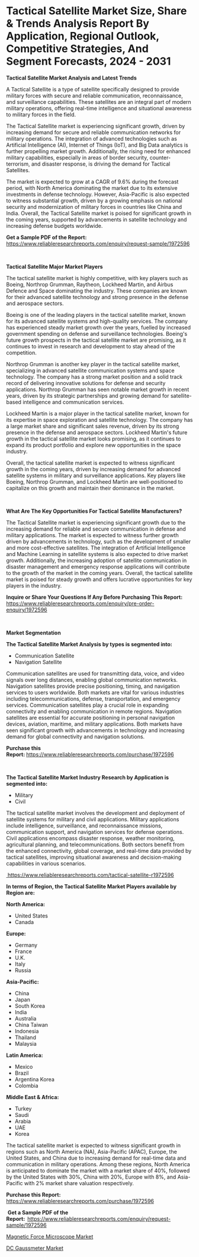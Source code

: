<p><h1>Tactical Satellite Market Size, Share & Trends Analysis Report By Application, Regional Outlook, Competitive Strategies, And Segment Forecasts, 2024 - 2031</h1></p><p><strong>Tactical Satellite Market Analysis and Latest Trends</strong></p>
<p><p>A Tactical Satellite is a type of satellite specifically designed to provide military forces with secure and reliable communication, reconnaissance, and surveillance capabilities. These satellites are an integral part of modern military operations, offering real-time intelligence and situational awareness to military forces in the field.</p><p>The Tactical Satellite market is experiencing significant growth, driven by increasing demand for secure and reliable communication networks for military operations. The integration of advanced technologies such as Artificial Intelligence (AI), Internet of Things (IoT), and Big Data analytics is further propelling market growth. Additionally, the rising need for enhanced military capabilities, especially in areas of border security, counter-terrorism, and disaster response, is driving the demand for Tactical Satellites.</p><p>The market is expected to grow at a CAGR of 9.6% during the forecast period, with North America dominating the market due to its extensive investments in defense technology. However, Asia-Pacific is also expected to witness substantial growth, driven by a growing emphasis on national security and modernization of military forces in countries like China and India. Overall, the Tactical Satellite market is poised for significant growth in the coming years, supported by advancements in satellite technology and increasing defense budgets worldwide.</p></p>
<p><strong>Get a Sample PDF of the Report:&nbsp;</strong> <a href="https://www.reliableresearchreports.com/enquiry/request-sample/1972596">https://www.reliableresearchreports.com/enquiry/request-sample/1972596</a></p>
<p>&nbsp;</p>
<p><strong>Tactical Satellite Major Market Players</strong></p>
<p><p>The tactical satellite market is highly competitive, with key players such as Boeing, Northrop Grumman, Raytheon, Lockheed Martin, and Airbus Defence and Space dominating the industry. These companies are known for their advanced satellite technology and strong presence in the defense and aerospace sectors.</p><p>Boeing is one of the leading players in the tactical satellite market, known for its advanced satellite systems and high-quality services. The company has experienced steady market growth over the years, fuelled by increased government spending on defense and surveillance technologies. Boeing's future growth prospects in the tactical satellite market are promising, as it continues to invest in research and development to stay ahead of the competition.</p><p>Northrop Grumman is another key player in the tactical satellite market, specializing in advanced satellite communication systems and space technology. The company has a strong market position and a solid track record of delivering innovative solutions for defense and security applications. Northrop Grumman has seen notable market growth in recent years, driven by its strategic partnerships and growing demand for satellite-based intelligence and communication services.</p><p>Lockheed Martin is a major player in the tactical satellite market, known for its expertise in space exploration and satellite technology. The company has a large market share and significant sales revenue, driven by its strong presence in the defense and aerospace sectors. Lockheed Martin's future growth in the tactical satellite market looks promising, as it continues to expand its product portfolio and explore new opportunities in the space industry.</p><p>Overall, the tactical satellite market is expected to witness significant growth in the coming years, driven by increasing demand for advanced satellite systems in military and surveillance applications. Key players like Boeing, Northrop Grumman, and Lockheed Martin are well-positioned to capitalize on this growth and maintain their dominance in the market.</p></p>
<p>&nbsp;</p>
<p><strong>What Are The Key Opportunities For Tactical Satellite Manufacturers?</strong></p>
<p><p>The Tactical Satellite market is experiencing significant growth due to the increasing demand for reliable and secure communication in defense and military applications. The market is expected to witness further growth driven by advancements in technology, such as the development of smaller and more cost-effective satellites. The integration of Artificial Intelligence and Machine Learning in satellite systems is also expected to drive market growth. Additionally, the increasing adoption of satellite communication in disaster management and emergency response applications will contribute to the growth of the market in the coming years. Overall, the tactical satellite market is poised for steady growth and offers lucrative opportunities for key players in the industry.</p></p>
<p><strong>Inquire or Share Your Questions If Any Before Purchasing This Report:</strong> <a href="https://www.reliableresearchreports.com/enquiry/pre-order-enquiry/1972596">https://www.reliableresearchreports.com/enquiry/pre-order-enquiry/1972596</a></p>
<p>&nbsp;</p>
<p><strong>Market Segmentation</strong></p>
<p><strong>The Tactical Satellite Market Analysis by types is segmented into:</strong></p>
<p><ul><li>Communication Satellite</li><li>Navigation Satellite</li></ul></p>
<p><p>Communication satellites are used for transmitting data, voice, and video signals over long distances, enabling global communication networks. Navigation satellites provide precise positioning, timing, and navigation services to users worldwide. Both markets are vital for various industries including telecommunications, defense, transportation, and emergency services. Communication satellites play a crucial role in expanding connectivity and enabling communication in remote regions. Navigation satellites are essential for accurate positioning in personal navigation devices, aviation, maritime, and military applications. Both markets have seen significant growth with advancements in technology and increasing demand for global connectivity and navigation solutions.</p></p>
<p><strong>Purchase this Report:&nbsp;</strong><a href="https://www.reliableresearchreports.com/purchase/1972596">https://www.reliableresearchreports.com/purchase/1972596</a></p>
<p>&nbsp;</p>
<p><strong>The Tactical Satellite Market Industry Research by Application is segmented into:</strong></p>
<p><ul><li>Military</li><li>Civil</li></ul></p>
<p><p>The tactical satellite market involves the development and deployment of satellite systems for military and civil applications. Military applications include intelligence, surveillance, and reconnaissance missions, communication support, and navigation services for defense operations. Civil applications encompass disaster response, weather monitoring, agricultural planning, and telecommunications. Both sectors benefit from the enhanced connectivity, global coverage, and real-time data provided by tactical satellites, improving situational awareness and decision-making capabilities in various scenarios.</p></p>
<p><a href="https://www.reliableresearchreports.com/tactical-satellite-r1972596">&nbsp;https://www.reliableresearchreports.com/tactical-satellite-r1972596</a></p>
<p><strong>In terms of Region, the Tactical Satellite Market Players available by Region are:</strong></p>
<p>
    <p> <strong> North America: </strong>
        <ul>
            <li>United States</li>
            <li>Canada</li>
        </ul>
        </p> 
    <p> <strong> Europe: </strong>
        <ul>
            <li>Germany</li>
            <li>France</li>
            <li>U.K.</li>
            <li>Italy</li>
            <li>Russia</li>
        </ul>
        </p> 
    <p> <strong> Asia-Pacific: </strong>
        <ul>
            <li>China</li>
            <li>Japan</li>
            <li>South Korea</li>
            <li>India</li>
            <li>Australia</li>
            <li>China Taiwan</li>
            <li>Indonesia</li>
            <li>Thailand</li>
            <li>Malaysia</li>
        </ul>
        </p> 
    <p> <strong> Latin America: </strong>
        <ul>
            <li>Mexico</li>
            <li>Brazil</li>
            <li>Argentina Korea</li>
            <li>Colombia</li>
        </ul>
        </p> 
    <p> <strong> Middle East & Africa: </strong>
        <ul>
            <li>Turkey</li>
            <li>Saudi</li>
            <li>Arabia</li>
            <li>UAE</li>
            <li>Korea</li>
        </ul>
    </p>
    </p>
<p><p>The tactical satellite market is expected to witness significant growth in regions such as North America (NA), Asia-Pacific (APAC), Europe, the United States, and China due to increasing demand for real-time data and communication in military operations. Among these regions, North America is anticipated to dominate the market with a market share of 40%, followed by the United States with 30%, China with 20%, Europe with 8%, and Asia-Pacific with 2% market share valuation respectively.</p></p>
<p><strong>Purchase this Report: </strong><a href="https://www.reliableresearchreports.com/purchase/1972596">https://www.reliableresearchreports.com/purchase/1972596</a></p>
<p>&nbsp;<strong>Get a Sample PDF of the Report:&nbsp;&nbsp;</strong><a href="https://www.reliableresearchreports.com/enquiry/request-sample/1972596">https://www.reliableresearchreports.com/enquiry/request-sample/1972596</a></p>
<p><strong></strong></p>
<p><p><a href="https://view.publitas.com/reportprime-1/magnetic-force-microscope-market-a-comprehensive-report-of-its-market-share-growth-trends-2024-2031/">Magnetic Force Microscope Market</a></p><p><a href="https://view.publitas.com/reportprime-1/dc-gaussmeter-market-size-market-share-and-global-market-analysis-report-2024-2031/">DC Gaussmeter Market</a></p></p>